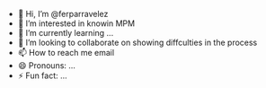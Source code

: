 - 👋 Hi, I’m @ferparravelez
- 👀 I’m interested in knowin MPM
- 🌱 I’m currently learning ...
- 💞️ I’m looking to collaborate on showing diffculties in the process
- 📫 How to reach me email
- 😄 Pronouns: ...
- ⚡ Fun fact: ...

<!---
ferparravelez/ferparravelez is a ✨ special ✨ repository because its `README.md` (this file) appears on your GitHub profile.
You can click the Preview link to take a look at your changes.
--->
